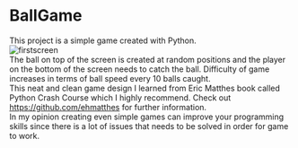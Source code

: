 # BallGame
This project is a simple game created with Python.
\
![firstscreen](https://user-images.githubusercontent.com/28594128/41497449-cfdc2b18-7155-11e8-8767-954514574ad2.PNG)
\
The ball on top of the screen is created at random positions and the player on the bottom of the screen needs to catch the ball. Difficulty of game increases in terms of ball speed every 10 balls caught. 
\
This neat and clean game design I learned from Eric Matthes book called Python Crash Course which I highly recommend. Check out https://github.com/ehmatthes for further information. 
\
In my opinion creating even simple games can improve your programming skills since there is a lot of issues that needs to be solved in order for game to work.
